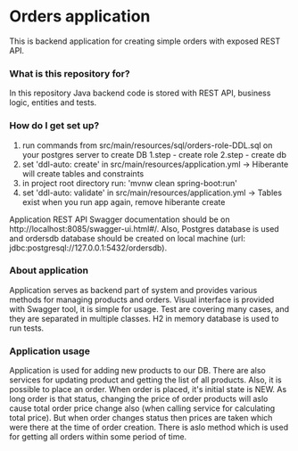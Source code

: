 # Orders application #

This is backend application for creating simple orders with exposed REST API. 

### What is this repository for? ###

In this repository Java backend code is stored with REST API, business logic, entities and tests.

### How do I get set up? ###
1. run commands from src/main/resources/sql/orders-role-DDL.sql on your postgres server to create DB
      1.step - create role
      2.step - create db
2. set 'ddl-auto: create' in src/main/resources/application.yml -> Hiberante will create tables and constraints
3. in project root directory run: 'mvnw clean spring-boot:run'
4. set 'ddl-auto: validate' in src/main/resources/application.yml -> Tables exist when you run app again, remove hiberante create

Application REST API Swagger documentation should be on http://localhost:8085/swagger-ui.html#/.
Also, Postgres database is used and ordersdb database should be created on local machine (url: jdbc:postgresql://127.0.0.1:5432/ordersdb).

### About application

Application serves as backend part of system and provides various methods for managing products and orders. 
Visual interface is provided with Swagger tool, it is simple for usage. 
Test are covering many cases, and they are separated in multiple classes. H2 in memory database is used to run tests.

### Application usage
Application is used for adding new products to our DB. There are also services for updating product and getting the list of all products.
Also, it is possible to place an order. When order is placed, it's initial state is NEW. As long order is that status, changing the price of order products will aslo cause total order price change also (when calling service for calculating total price). But when order changes status then prices are taken which were there at the time of order creation.
There is aslo method which is used for getting all orders within some period of time.
